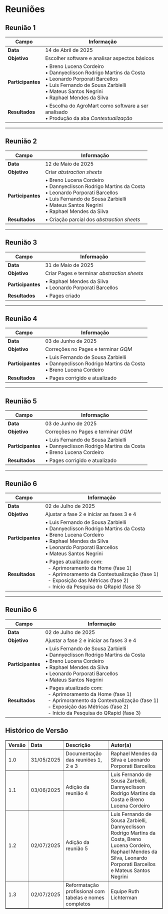 # Reuniões

## Reunião 1

| **Campo** | **Informação** |
|-----------|----------------|
| **Data** | 14 de Abril de 2025 |
| **Objetivo** | Escolher software e analisar aspectos básicos |
| **Participantes** | • Breno Lucena Cordeiro<br>• Dannyeclisson Rodrigo Martins da Costa<br>• Leonardo Porporati Barcellos<br>• Luis Fernando de Sousa Zarbielli<br>• Mateus Santos Negrini<br>• Raphael Mendes da Silva |
| **Resultados** | • Escolha do AgroMart como software a ser analisado<br>• Produção da aba *Contextualização* |

---

## Reunião 2

| **Campo** | **Informação** |
|-----------|----------------|
| **Data** | 12 de Maio de 2025 |
| **Objetivo** | Criar *abstraction sheets* |
| **Participantes** | • Breno Lucena Cordeiro<br>• Dannyeclisson Rodrigo Martins da Costa<br>• Leonardo Porporati Barcellos<br>• Luis Fernando de Sousa Zarbielli<br>• Mateus Santos Negrini<br>• Raphael Mendes da Silva |
| **Resultados** | • Criação parcial dos *abstraction sheets* |

---

## Reunião 3

| **Campo** | **Informação** |
|-----------|----------------|
| **Data** | 31 de Maio de 2025 |
| **Objetivo** | Criar Pages e terminar *abstraction sheets* |
| **Participantes** | • Raphael Mendes da Silva<br>• Leonardo Porporati Barcellos |
| **Resultados** | • Pages criado |

---

## Reunião 4

| **Campo** | **Informação** |
|-----------|----------------|
| **Data** | 03 de Junho de 2025 |
| **Objetivo** | Correções no Pages e terminar *GQM* |
| **Participantes** | • Luis Fernando de Sousa Zarbielli<br>• Dannyeclisson Rodrigo Martins da Costa<br>• Breno Lucena Cordeiro |
| **Resultados** | • Pages corrigido e atualizado |

---

## Reunião 5

| **Campo** | **Informação** |
|-----------|----------------|
| **Data** | 03 de Junho de 2025 |
| **Objetivo** | Correções no Pages e terminar *GQM* |
| **Participantes** | • Luis Fernando de Sousa Zarbielli<br>• Dannyeclisson Rodrigo Martins da Costa<br>• Breno Lucena Cordeiro |
| **Resultados** | • Pages corrigido e atualizado |

---

## Reunião 6

| **Campo** | **Informação** |
|-----------|----------------|
| **Data** | 02 de Julho de 2025 |
| **Objetivo** | Ajustar a fase 2 e iniciar as fases 3 e 4 |
| **Participantes** | • Luis Fernando de Sousa Zarbielli<br>• Dannyeclisson Rodrigo Martins da Costa<br>• Breno Lucena Cordeiro<br>• Raphael Mendes da Silva<br>• Leonardo Porporati Barcellos<br>• Mateus Santos Negrini |
| **Resultados** | • Pages atualizado com:<br>&nbsp;&nbsp;- Aprimoramento da Home (fase 1)<br>&nbsp;&nbsp;- Aprimoramento da Contextualização (fase 1)<br>&nbsp;&nbsp;- Exposição das Métricas (fase 2)<br>&nbsp;&nbsp;- Início da Pesquisa do QRapid (fase 3) |

---

## Reunião 6

| **Campo** | **Informação** |
|-----------|----------------|
| **Data** | 02 de Julho de 2025 |
| **Objetivo** | Ajustar a fase 2 e iniciar as fases 3 e 4 |
| **Participantes** | • Luis Fernando de Sousa Zarbielli<br>• Dannyeclisson Rodrigo Martins da Costa<br>• Breno Lucena Cordeiro<br>• Raphael Mendes da Silva<br>• Leonardo Porporati Barcellos<br>• Mateus Santos Negrini |
| **Resultados** | • Pages atualizado com:<br>&nbsp;&nbsp;- Aprimoramento da Home (fase 1)<br>&nbsp;&nbsp;- Aprimoramento da Contextualização (fase 1)<br>&nbsp;&nbsp;- Exposição das Métricas (fase 2)<br>&nbsp;&nbsp;- Início da Pesquisa do QRapid (fase 3) |


## Histórico de Versão
<table border="1" style="width:100%; border-collapse: collapse; text-align: left;">
  <thead>
    <tr>
      <th>Versão</th>
      <th>Data</th>
      <th>Descrição</th>
      <th>Autor(a)</th>
    </tr>
  </thead>
  <tbody>
    <tr>
      <td>1.0</td>
      <td>31/05/2025</td>
      <td>Documentação das reuniões 1, 2 e 3</td>
      <td>Raphael Mendes da Silva e Leonardo Porporati Barcellos</td>
    </tr>
    <tr>
      <td>1.1</td>
      <td>03/06/2025</td>
      <td>Adição da reunião 4</td>
      <td>Luis Fernando de Sousa Zarbielli, Dannyeclisson Rodrigo Martins da Costa e Breno Lucena Cordeiro</td>
    </tr>
    <tr>
      <td>1.2</td>
      <td>02/07/2025</td>
      <td>Adição da reunião 5</td>
      <td>Luis Fernando de Sousa Zarbielli, Dannyeclisson Rodrigo Martins da Costa, Breno Lucena Cordeiro, Raphael Mendes da Silva, Leonardo Porporati Barcellos e Mateus Santos Negrini</td>
    </tr>
    <tr>
      <td>1.3</td>
      <td>02/07/2025</td>
      <td>Reformatação profissional com tabelas e nomes completos</td>
      <td>Equipe Ruth Lichterman</td>
    </tr>
  </tbody>
</table>
